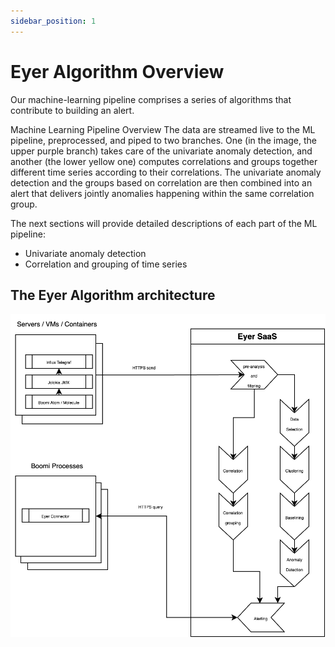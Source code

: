```yaml
---
sidebar_position: 1
---
```


# Eyer Algorithm Overview

Our machine-learning pipeline comprises a series of algorithms that contribute to building an alert.


Machine Learning Pipeline Overview
The data are streamed live to the ML pipeline, preprocessed, and piped to two branches. One (in the image, the upper purple branch) takes care of the univariate anomaly detection, and another (the lower yellow one) computes correlations and groups together different time series according to their correlations. The univariate anomaly detection and the groups based on correlation are then combined into an alert that delivers jointly anomalies happening within the same correlation group.

The next sections will provide detailed descriptions of each part of the ML pipeline:
- Univariate anomaly detection
- Correlation and grouping of time series

## The Eyer Algorithm architecture


![Eyer-Boomi architecture](./img/Eyer_Boomi_architecture.png)

